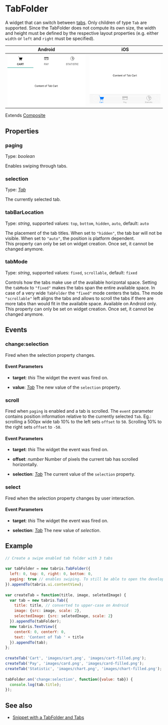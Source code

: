 ---
---
# TabFolder

A widget that can switch between [tabs](Tab). Only children of type `Tab` are supported. Since the TabFolder does not compute its own size, the width and height must be defined by the respective layout properties (e.g. either `width` or `left` and `right` must be specified).

Android | iOS
--- | ---
![TabFolder on Android](img/android/TabFolder.png) | ![TabFolder on iOS](img/ios/TabFolder.png)

Extends [Composite](Composite.md)

## Properties

### paging

Type: *boolean*

Enables swiping through tabs.

### selection

Type: *[Tab](Tab.md)*

The currently selected tab.

### tabBarLocation

Type: *string*, supported values: `top`, `bottom`, `hidden`, `auto`, default: `auto`

The placement of the tab titles. When set to `"hidden"`, the tab bar will not be visible. When set to `"auto"`, the position is platform dependent.<br/>This property can only be set on widget creation. Once set, it cannot be changed anymore.

### tabMode

Type: *string*, supported values: `fixed`, `scrollable`, default: `fixed`

Controls how the tabs make use of the available horizontal space. Setting the `tabMode` to `"fixed"` makes the tabs span the entire available space. In case of a very wide `TabFolder` the `"fixed"` mode centers the tabs. The mode `"scrollable"` left aligns the tabs and allows to scroll the tabs if there are more tabs than would fit in the available space. Available on Android only.<br/>This property can only be set on widget creation. Once set, it cannot be changed anymore.


## Events

### change:selection
Fired when the selection property changes.

#### Event Parameters 
- **target**: *this*
    The widget the event was fired on.

- **value**: *[Tab](Tab.md)*
    The new value of the `selection` property.




### scroll
Fired when `paging` is enabled and a tab is scrolled. The `event` parameter contains position information relative to the currently selected `Tab`. Eg.: scrolling a 500px wide tab 10% to the left sets `offset` to `50`. Scrolling 10% to the right sets `offset` to `-50`.

#### Event Parameters 
- **target**: *this*
    The widget the event was fired on.

- **offset**: *number*
    Number of pixels the current tab has scrolled horizontally.

- **selection**: *[Tab](Tab.md)*
    The current value of the `selection` property.




### select
Fired when the selection property changes by user interaction.

#### Event Parameters 
- **target**: *this*
    The widget the event was fired on.

- **selection**: *[Tab](Tab.md)*
    The new value of *selection*.





## Example
```js
// Create a swipe enabled tab folder with 3 tabs

var tabFolder = new tabris.TabFolder({
  left: 0, top: 0, right: 0, bottom: 0,
  paging: true // enables swiping. To still be able to open the developer console in iOS, swipe from the bottom right.
}).appendTo(tabris.ui.contentView);

var createTab = function(title, image, seletedImage) {
  var tab = new tabris.Tab({
    title: title, // converted to upper-case on Android
    image: {src: image, scale: 2},
    selectedImage: {src: seletedImage, scale: 2}
  }).appendTo(tabFolder);
  new tabris.TextView({
    centerX: 0, centerY: 0,
    text: 'Content of Tab ' + title
  }).appendTo(tab);
};

createTab('Cart', 'images/cart.png', 'images/cart-filled.png');
createTab('Pay', 'images/card.png', 'images/card-filled.png');
createTab('Statistic', 'images/chart.png', 'images/chart-filled.png');

tabFolder.on('change:selection', function({value: tab}) {
  console.log(tab.title);
});
```
## See also

- [Snippet with a TabFolder and Tabs](https://github.com/eclipsesource/tabris-js/tree/v2.0.0-beta2/snippets/tabfolder.js)
